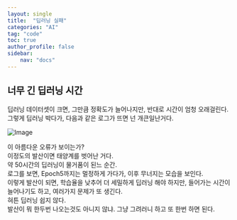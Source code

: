 ```yaml
---
layout: single
title:  "딥러닝 실패"
categories: "AI"
tag: "code"
toc: true
author_profile: false
sidebar:
    nav: "docs"
---
```


## 너무 긴 딥러닝 시간
딥러닝 데이터셋이 크면, 그만큼 정확도가 늘어나지만, 반대로 시간이 엄청 오래걸린다.  
그렇게 딥러닝 박다가,  다음과 같은 로그가 뜨면 넌 개큰일난거다.  

![Image](https://github.com/user-attachments/assets/0aa0adea-50bd-4738-938e-1e8d061dfb12)  

이 아름다운 오류가 보이는가?  
이정도의 발산이면 태양계를 벗어난 거다.  
약 50시간의 딥러닝이 물거품이 된느 순간.  
로그를 보면,  Epoch5까지는 멀정하게 가다가, 이후 무너지는 모습을 보인다.  
이렇게 발산이 되면, 학습율을 낮추어 더 세밀하게 딥러닝 해야 하지만, 들어가는 시간이 늘어나기도 하고, 여러가지 문제가 또 생긴다.  
혀튼 딥러닝 쉽지 않다.  
발산이 뭐 한두번 나오는것도 아니지 않냐. 그냥 그려러니 하고 또 한번 하면 된다.  
  